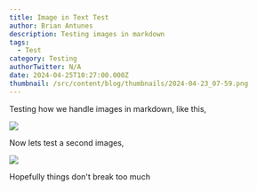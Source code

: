 ```yaml
---
title: Image in Text Test
author: Brian Antunes
description: Testing images in markdown
tags:
  - Test
category: Testing
authorTwitter: N/A
date: 2024-04-25T10:27:00.000Z
thumbnail: /src/content/blog/thumbnails/2024-04-23_07-59.png
---
```

Testing how we handle images in markdown, like this,

![](/images/uploads/wallhaven-eykj6r.png)

Now lets test a second images,

![](/images/uploads/2024-04-23_07-59.png)

Hopefully things don't break too much
